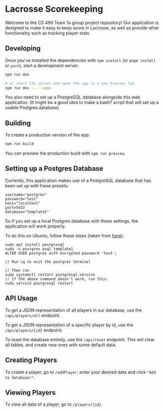 # Lacrosse Scorekeeping

Welcome to the CS 499 Team 1a group project repository! Our application is designed to make it easy to keep score in Lacrosse, as well as provide other functionality such as tracking player stats.

## Developing

Once you've installed the dependencies with `npm install` (or `pnpm install` or `yarn`), start a development server:

```bash
npm run dev

# or start the server and open the app in a new browser tab
npm run dev -- --open
```

You also need to set up a PostgreSQL database alongside this web application. (It might be a good idea to make a bash? script that will set up a usable Postgres database)

## Building

To create a production version of the app:

```bash
npm run build
```

You can preview the production build with `npm run preview`.

## Setting up a Postgres Database
Currently, this application makes use of a PostgreSQL database that has been set up with these presets:

```
username="postgres"
password="test"
host="localhost"
port=5432
database="template1"
```

So if you set up a local Postgres database with these settings, the application will work properly.

To do this on Ubuntu, follow these steps (taken from [here](https://ubuntu.com/server/docs/install-and-configure-postgresql)):

```
sudo apt install postgresql
sudo -u postgres psql template1
ALTER USER postgres with encrypted password 'test';

// Run \q to exit the postgres terminal

// Then run
sudo systemctl restart postgresql.service
// If the above command doesn't work, run this:
sudo service postgresql restart
```


## API Usage
To get a JSON representation of all players in our database, use the `/api/players/all` endpoint.

To get a JSON representation of a specific player by id, use the `/api/players/{id}` endpoint.

To reset the database entirely, use the `/api/reset` endpoint. This will clear all tables, and create new ones with some default data.

## Creating Players
To create a player, go to `/addPlayer`, enter your desired data and click `"Add to database!"`.

## Viewing Players
To view all data of a player, go to `/players/{id}`.